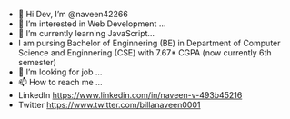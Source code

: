 - 👋 Hi Dev, I’m @naveen42266
- 👀 I’m interested in Web Development ...
- 🌱 I’m currently learning JavaScript...
-  I am pursing Bachelor of Enginnering (BE) in Department of Computer Science and Enginnering (CSE) with 7.67* CGPA (now currently 6th semester) 
- 💞️ I’m looking for job ...
- 📫 How to reach me ...
- LinkedIn https://www.linkedin.com/in/naveen-v-493b45216
- Twitter https://www.twitter.com/billanaveen0001

<!---
naveen42266/naveen42266 is a ✨ special ✨ repository because its `README.md` (this file) appears on your GitHub profile.
You can click the Preview link to take a look at your changes.
--->
